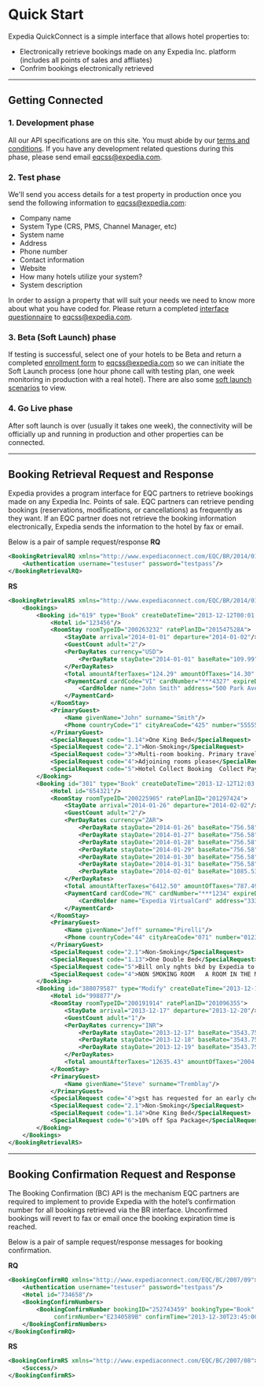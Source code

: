 # Quick Start

Expedia QuickConnect is a simple interface that allows hotel properties to: 
* Electronically retrieve bookings made on any Expedia Inc. platform (includes all points of sales and affliates) 
* Confrim bookings electronically retrieved 

----

## Getting Connected

### 1. Development phase
All our API specifications are on this site.  You must abide by our [terms and conditions](/terms.html).
If you have any development related questions during this phase, please send email [eqcss@expedia.com](mailto:eqcss@expedia.com).

### 2. Test phase
We'll send you access details for a test property in production once you send the following information to [eqcss@expedia.com](mailto:eqcss@expedia.com):

* Company name
* System Type (CRS, PMS, Channel Manager, etc)
* System name
* Address
* Phone number
* Contact information
* Website
* How many hotels utilize your system?
* System description
 
In order to assign a property that will suit your needs we need to know more about what you have coded for. Please return a completed [interface questionnaire](/files/EQC%20Interface%20Questionnaire.docx) to [eqcss@expedia.com](mailto:eqcss@expedia.com).
 
 
### 3. Beta (Soft Launch) phase
If testing is successful, select one of your hotels to be Beta and return a completed [enrollment form](/files/EQC%20Enrollment%20Form.docx) to [eqcss@expedia.com](mailto:eqcss@expedia.com) so we can initiate the Soft Launch process (one hour phone call with testing plan, one week monitoring in production with a real hotel). There are also some [soft launch scenarios](/files/EQC%20Softlaunch%20Scenarios.docx) to view.
      
### 4. Go Live phase
After soft launch is over (usually it takes one week), the connectivity will be officially up and running in production and other properties can be connected.

---
## Booking Retrieval Request and Response

Expedia provides a program interface for EQC partners to retrieve bookings made on any Expedia Inc. Points of sale. EQC partners can retrieve pending bookings (reservations, modifications, or cancellations) as frequently as they want.
If an EQC partner does not retrieve the booking information electronically, Expedia sends the information to the hotel by fax or email.

Below is a pair of sample request/response 
**RQ**
```xml
<BookingRetrievalRQ xmlns="http://www.expediaconnect.com/EQC/BR/2014/01">
    <Authentication username="testuser" password="testpass"/>
</BookingRetrievalRQ>
```

**RS**
```xml
<BookingRetrievalRS xmlns="http://www.expediaconnect.com/EQC/BR/2014/01">
    <Bookings>
        <Booking id="619" type="Book" createDateTime="2013-12-12T00:01:00Z" source="A-Hotels.com" status="pending">
            <Hotel id="123456"/>
            <RoomStay roomTypeID="200263232" ratePlanID="201547528A">
                <StayDate arrival="2014-01-01" departure="2014-01-02"/>
                <GuestCount adult="2"/>
                <PerDayRates currency="USD">
                    <PerDayRate stayDate="2014-01-01" baseRate="109.99" promoName="ASAP DEAL 50pct"/>
                </PerDayRates>
                <Total amountAfterTaxes="124.29" amountOfTaxes="14.30" currency="USD"/>
                <PaymentCard cardCode="VI" cardNumber="***4327" expireDate="1216" seriesCode="123">
                    <CardHolder name="John Smith" address="500 Park Avenue" city="New York" stateProv="NY" country="US" postalCode="10022"/>
                </PaymentCard>
            </RoomStay>
            <PrimaryGuest>
                <Name givenName="John" surname="Smith"/>
                <Phone countryCode="1" cityAreaCode="425" number="5555555"/>
            </PrimaryGuest>
            <SpecialRequest code="1.14">One King Bed</SpecialRequest>
            <SpecialRequest code="2.1">Non-Smoking</SpecialRequest>
            <SpecialRequest code="3">Multi-room booking. Primary traveler:Smith, John. 1 of 2 rooms.</SpecialRequest>
            <SpecialRequest code="4">Adjoining rooms please</SpecialRequest>
            <SpecialRequest code="5">Hotel Collect Booking  Collect Payment From Guest</SpecialRequest>
        </Booking>
        <Booking id="301" type="Book" createDateTime="2013-12-12T12:03:00Z" source="Expedia" status="pending">
            <Hotel id="654321"/>
            <RoomStay roomTypeID="200225905" ratePlanID="201297424">
                <StayDate arrival="2014-01-26" departure="2014-02-02"/>
                <GuestCount adult="2"/>
                <PerDayRates currency="ZAR">
                    <PerDayRate stayDate="2014-01-26" baseRate="756.58"/>
                    <PerDayRate stayDate="2014-01-27" baseRate="756.58"/>
                    <PerDayRate stayDate="2014-01-28" baseRate="756.58"/>
                    <PerDayRate stayDate="2014-01-29" baseRate="756.58"/>
                    <PerDayRate stayDate="2014-01-30" baseRate="756.58"/>
                    <PerDayRate stayDate="2014-01-31" baseRate="756.58"/>
                    <PerDayRate stayDate="2014-02-01" baseRate="1085.53"/>
                </PerDayRates>
                <Total amountAfterTaxes="6412.50" amountOfTaxes="787.49" currency="ZAR"/>
                <PaymentCard cardCode="MC" cardNumber="***1234" expireDate="1116">
                    <CardHolder name="Expedia VirtualCard" address="333 108th Avenue NE" city="Bellevue" stateProv="WA" country="US" postalCode="98004"/>
                </PaymentCard>
            </RoomStay>
            <PrimaryGuest>
                <Name givenName="Jeff" surname="Pirelli"/>
                <Phone countryCode="44" cityAreaCode="071" number="0123876"/>
            </PrimaryGuest>
            <SpecialRequest code="2.1">Non-Smoking</SpecialRequest>
            <SpecialRequest code="1.13">One Double Bed</SpecialRequest>
            <SpecialRequest code="5">Bill only nghts bkd by Expedia to cc# @ ck-in  gst pays incid</SpecialRequest>
            <SpecialRequest code="4">NON SMOKING ROOM   A ROOM IN THE MOST QUIET AREA PLEASE</SpecialRequest>
        </Booking>
        <Booking id="388079587" type="Modify" createDateTime="2013-12-12T12:15:00Z" source="Expedia Affiliate Network" status="pending" confirmNumber="EXP9911232">
            <Hotel id="998877"/>
            <RoomStay roomTypeID="200191914" ratePlanID="201096355">
                <StayDate arrival="2013-12-17" departure="2013-12-20"/>
                <GuestCount adult="1"/>
                <PerDayRates currency="INR">
                    <PerDayRate stayDate="2013-12-17" baseRate="3543.75" promoName="Stay for 3 nights and get 10  di"/>
                    <PerDayRate stayDate="2013-12-18" baseRate="3543.75" promoName="Stay for 3 nights and get 10  di"/>
                    <PerDayRate stayDate="2013-12-19" baseRate="3543.75" promoName="Stay for 3 nights and get 10  di"/>
                </PerDayRates>
                <Total amountAfterTaxes="12635.43" amountOfTaxes="2004.18" currency="INR"/>
            </RoomStay>
            <PrimaryGuest>
                <Name givenName="Steve" surname="Tremblay"/>
            </PrimaryGuest>
            <SpecialRequest code="4">gst has requested for an early check in at around 9.30--10 a.m</SpecialRequest>
            <SpecialRequest code="2.1">Non-Smoking</SpecialRequest>
            <SpecialRequest code="1.14">One King Bed</SpecialRequest>
            <SpecialRequest code="6">10% off Spa Package</SpecialRequest>
        </Booking>
    </Bookings>
</BookingRetrievalRS>
```
---
## Booking Confirmation Request and Response

The Booking Confirmation (BC) API is the mechanism EQC partners are required to implement to provide Expedia with the hotel’s confirmation number for all bookings retrieved via the BR interface. Unconfirmed bookings will revert to fax or email once the booking expiration time is reached. 

Below is a pair of sample request/response messages for booking confirmation. 

**RQ**
```xml
<BookingConfirmRQ xmlns="http://www.expediaconnect.com/EQC/BC/2007/09">
	<Authentication username="testuser" password="testpass"/>
	<Hotel id="734658"/>
	<BookingConfirmNumbers>
		<BookingConfirmNumber bookingID="252743459" bookingType="Book" 
             confirmNumber="E2340589B" confirmTime="2013-12-30T23:45:00Z"/>
	</BookingConfirmNumbers>
</BookingConfirmRQ>
``` 

**RS**
```xml
<BookingConfirmRS xmlns="http://www.expediaconnect.com/EQC/BC/2007/08">
	<Success/>
</BookingConfirmRS> 
``` 
